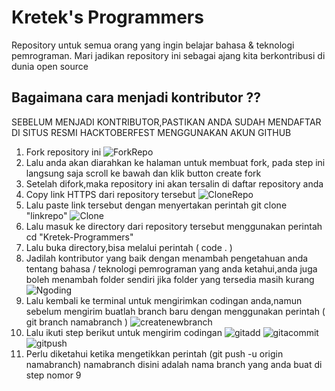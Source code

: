 # Kretek's Programmers

Repository untuk semua orang yang ingin belajar bahasa & teknologi pemrograman.
Mari jadikan repository ini sebagai ajang kita berkontribusi di dunia open source

## Bagaimana cara menjadi kontributor ??

SEBELUM MENJADI KONTRIBUTOR,PASTIKAN ANDA SUDAH MENDAFTAR DI SITUS RESMI HACKTOBERFEST MENGGUNAKAN AKUN GITHUB

1. Fork repository ini
   ![ForkRepo]("./Tutorial/step1.png)
2. Lalu anda akan diarahkan ke halaman untuk membuat fork, pada step ini langsung saja scroll ke bawah dan klik button create fork
3. Setelah difork,maka repository ini akan tersalin di daftar repository anda
4. Copy link HTTPS dari repository tersebut
   ![CloneRepo]("./Tutorial/step2.png)
5. Lalu paste link tersebut dengan menyertakan perintah git clone "linkrepo"
   ![Clone]("./Tutorial/step3.png)
6. Lalu masuk ke directory dari repository tersebut menggunakan perintah cd "Kretek-Programmers"
7. Lalu buka directory,bisa melalui perintah ( code . )
8. Jadilah kontributor yang baik dengan menambah pengetahuan anda tentang bahasa / teknologi pemrograman yang anda ketahui,anda juga boleh menambah folder sendiri jika folder yang tersedia masih kurang
   ![Ngoding]("./Tutorial/step4.png)
9. Lalu kembali ke terminal untuk mengirimkan codingan anda,namun sebelum mengirim buatlah branch baru dengan menggunakan perintah ( git branch namabranch )
   ![createnewbranch]("./Tutorial/step5.png)
10. Lalu ikuti step berikut untuk mengirim codingan
    ![gitadd]("./Tutorial/step6.png)
    ![gitacommit]("./Tutorial/step7.png)
    ![gitpush]("/Tutorial/step8.png)
11. Perlu diketahui ketika mengetikkan perintah (git push -u origin namabranch)
    namabranch disini adalah nama branch yang anda buat di step nomor 9

